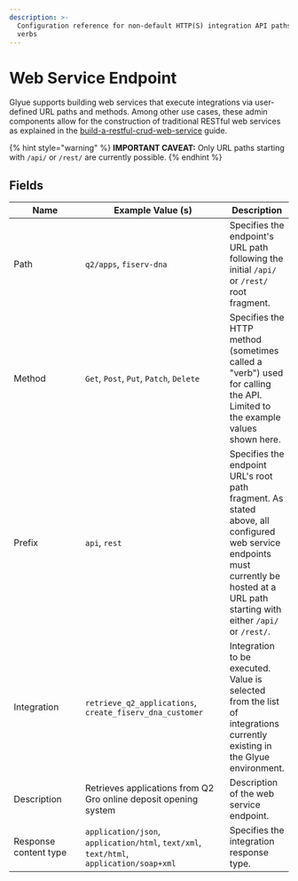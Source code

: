 ```yaml
---
description: >-
  Configuration reference for non-default HTTP(S) integration API paths and
  verbs
---
```


# Web Service Endpoint

Glyue supports building web services that execute integrations via user-defined URL paths and methods.  Among other use cases, these admin components allow for the construction of traditional RESTful web services as explained in the [build-a-restful-crud-web-service](../../how-to-guides/build-a-restful-crud-web-service/ "mention") guide.

{% hint style="warning" %}
**IMPORTANT CAVEAT:**  Only URL paths starting with `/api/` or `/rest/` are currently possible.
{% endhint %}

## Fields

<table><thead><tr><th width="179">Name</th><th width="323">Example Value (s)</th><th>Description</th></tr></thead><tbody><tr><td>Path</td><td><code>q2/apps</code>, <code>fiserv-dna</code></td><td>Specifies the endpoint's URL path following the initial <code>/api/</code> or <code>/rest/</code> root fragment. </td></tr><tr><td>Method</td><td><code>Get</code>, <code>Post</code>, <code>Put</code>, <code>Patch</code>, <code>Delete</code></td><td>Specifies the HTTP method (sometimes called a "verb") used for calling the API.  Limited to the example values shown here.</td></tr><tr><td>Prefix</td><td><code>api</code>, <code>rest</code></td><td>Specifies the endpoint URL's root path fragment.  As stated above, all configured web service endpoints must currently be hosted at a URL path starting with either <code>/api/</code> or <code>/rest/</code>.</td></tr><tr><td>Integration</td><td><code>retrieve_q2_applications</code>, <code>create_fiserv_dna_customer</code></td><td>Integration to be executed.  Value is selected from the list of integrations currently existing in the Glyue environment.</td></tr><tr><td>Description</td><td>Retrieves applications from Q2 Gro online deposit opening system</td><td>Description of the web service endpoint.</td></tr><tr><td>Response content type</td><td><code>application/json</code>, <code>application/html</code>, <code>text/xml</code>, <code>text/html</code>, <code>application/soap+xml</code></td><td>Specifies the integration response type. </td></tr></tbody></table>

